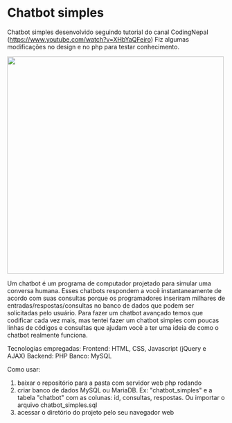 # Chatbot simples
Chatbot simples desenvolvido seguindo tutorial do canal CodingNepal (https://www.youtube.com/watch?v=XHbYaQFeiro)
Fiz algumas modificações no design e no php para testar conhecimento.

<img src=demo.gif width="500">

Um chatbot é um programa de computador projetado para simular uma conversa humana. Esses chatbots respondem a você instantaneamente de acordo com suas consultas porque os programadores inseriram milhares de entradas/respostas/consultas no banco de dados que podem ser solicitadas pelo usuário. Para fazer um chatbot avançado temos que codificar cada vez mais, mas tentei fazer um chatbot simples com poucas linhas de códigos e consultas que ajudam você a ter uma ideia de como o chatbot realmente funciona.

Tecnologias empregadas:
Frontend: HTML, CSS, Javascript (jQuery e AJAX)
Backend: PHP
Banco: MySQL

Como usar:
1. baixar o repositório para a pasta com servidor web php rodando
2. criar banco de dados MySQL ou MariaDB. Ex: "chatbot_simples" e a tabela "chatbot" com as colunas: id, consultas, respostas. Ou importar o arquivo chatbot_simples.sql
3. acessar o diretório do projeto pelo seu navegador web
